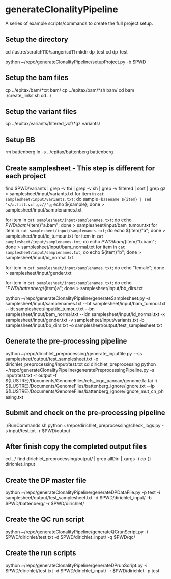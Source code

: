 # generateClonalityPipeline
A series of example scripts/commands to create the full project setup.

## Setup the directory
cd /lustre/scratch110/sanger/sd11
mkdir dp_test
cd dp_test

python ~/repo/generateClonalityPipeline/setupProject.py -b $PWD

## Setup the bam files
cp ../epitax/bam/*txt bam/
cp ../epitax/bam/*sh bam/
cd bam
./create_links.sh 
cd ../

## Setup the variant files
cp ../epitax/variants/filtered_vcf/*gz variants/

## Setup BB
rm battenberg
ln -s ../epitax/battenberg battenberg

## Create samplesheet - This step is different for each project
find $PWD/variants | grep -v tbi | grep -v sh | grep -v filtered | sort | grep gz > samplesheet/input/variants.txt
for item in `cat samplesheet/input/variants.txt`; do sample=`basename ${item} | sed 's/a.filt.vcf.gz//'g`; echo ${sample}; done > samplesheet/input/samplenames.txt

for item in `cat samplesheet/input/samplenames.txt`; do echo $PWD/bam/${item}"a.bam"; done > samplesheet/input/bam_tumour.txt
for item in `cat samplesheet/input/samplenames.txt`; do echo ${item}"a"; done > samplesheet/input/id_tumour.txt
for item in `cat samplesheet/input/samplenames.txt`; do echo $PWD/bam/${item}"b.bam"; done > samplesheet/input/bam_normal.txt
for item in `cat samplesheet/input/samplenames.txt`; do echo ${item}"b"; done > samplesheet/input/id_normal.txt

for item in `cat samplesheet/input/samplenames.txt`; do echo "female"; done > samplesheet/input/gender.txt

for item in `cat samplesheet/input/samplenames.txt`; do echo "${PWD}/battenberg/${item}a"; done > samplesheet/input/bb_dirs.txt

python ~/repo/generateClonalityPipeline/generateSamplesheet.py -s samplesheet/input/samplenames.txt --bt samplesheet/input/bam_tumour.txt --idt samplesheet/input/id_tumour.txt --bn samplesheet/input/bam_normal.txt --idn samplesheet/input/id_normal.txt -x samplesheet/input/gender.txt -v samplesheet/input/variants.txt -b samplesheet/input/bb_dirs.txt -o samplesheet/output/test_samplesheet.txt

## Generate the pre-processing pipeline
python ~/repo/dirichlet_preprocessing/generate_inputfile.py --ss samplesheet/output/test_samplesheet.txt -o dirichlet_preprocessing/input/test.txt
cd dirichlet_preprocessing
python ~/repo/generateClonalityPipeline/generatePreprocessingPipeline.py -s input/test.txt -r output -f ${LUSTRE}/Documents/GenomeFiles/refs_icgc_pancan/genome.fa.fai -i ${LUSTRE}/Documents/GenomeFiles/battenberg_ignore/ignore.txt --ip ${LUSTRE}/Documents/GenomeFiles/battenberg_ignore/ignore_mut_cn_phasing.txt

## Submit and check on the pre-processing pipeline
./RunCommands.sh
python ~/repo/dirichlet_preprocessing/check_logs.py -s input/test.txt -r $PWD/output

## After finish copy the completed output files
cd ../
find dirichlet_preprocessing/output/ | grep allDiri | xargs -i cp {} dirichlet_input

## Create the DP master file
python ~/repo/generateClonalityPipeline/generateDPDataFile.py -p test -i samplesheet/output/test_samplesheet.txt -d $PWD/dirichlet_input/ -b $PWD/battenberg/ -r $PWD/dirichlet/

## Create the QC run script
python ~/repo/generateClonalityPipeline/generateQCrunScript.py -i $PWD/dirichlet/test.txt -d $PWD/dirichlet_input/ -q $PWD/qc/

## Create the run scripts
python ~/repo/generateClonalityPipeline/generateDPrunScript.py -i $PWD/dirichlet/test.txt -d $PWD/dirichlet_input/ -r $PWD/dirichlet -p test